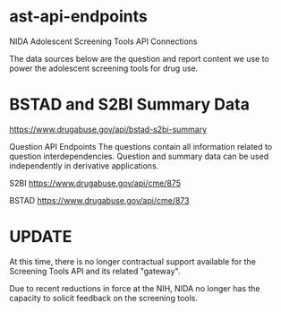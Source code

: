 # ast-api-endpoints
NIDA Adolescent Screening Tools API Connections

The data sources below are the question and report content we use to power the adolescent screening tools for drug use.


# BSTAD and S2BI Summary Data
https://www.drugabuse.gov/api/bstad-s2bi-summary

Question API Endpoints
The questions contain all information related to question interdependencies. Question and summary data can be used independently in derivative applications.

S2BI 
https://www.drugabuse.gov/api/cme/875

BSTAD 
https://www.drugabuse.gov/api/cme/873

# UPDATE
At this time, there is no longer contractual support available for the Screening Tools API and its related "gateway".

Due to recent reductions in force at the NIH, NIDA no longer has the capacity to solicit feedback on the screening tools.

